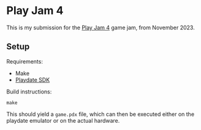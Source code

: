 # Play Jam 4

This is my submission for the [Play Jam 4](https://itch.io/jam/playjam-4)
game jam, from November 2023.

## Setup

Requirements:
- Make
- [Playdate SDK](https://play.date/dev/)

Build instructions:
```
make
```
This should yield a `game.pdx` file, which can then be executed either on
the playdate emulator or on the actual hardware.

